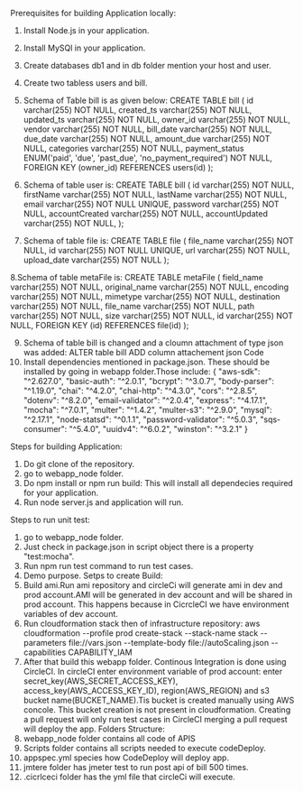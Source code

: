 Prerequisites for building Application locally:
1. Install Node.js in your application.
2. Install MySQl in your application.
3. Create databases db1 and in db folder mention your host and user.
4. Create two tabless users and bill.
5. Schema of Table bill is as given below:
CREATE TABLE bill (
    id varchar(255) NOT NULL,
    created_ts varchar(255) NOT NULL,
    updated_ts varchar(255) NOT NULL,
    owner_id varchar(255) NOT NULL,
    vendor varchar(255) NOT NULL,
    bill_date varchar(255) NOT NULL,
    due_date varchar(255) NOT NULL,
    amount_due varchar(255) NOT NULL,
    categories varchar(255) NOT NULL,
    payment_status ENUM('paid', 'due', 'past_due', 'no_payment_required') NOT NULL,
    FOREIGN KEY (owner_id) REFERENCES users(id)
);
6. Schema of table user is:
CREATE TABLE bill (
    id varchar(255) NOT NULL,
    firstName varchar(255) NOT NULL,
    lastName varchar(255) NOT NULL,
    email varchar(255) NOT NULL UNIQUE,
    password varchar(255) NOT NULL,
    accountCreated varchar(255) NOT NULL,
    accountUpdated varchar(255) NOT NULL,
);

7. Schema of table file is:
CREATE TABLE file (
    file_name varchar(255) NOT NULL,
    id varchar(255) NOT NULL UNIQUE,
    url varchar(255) NOT NULL,
    upload_date varchar(255) NOT NULL
);

8.Schema of table metaFile is:
CREATE TABLE metaFile (
    field_name varchar(255) NOT NULL,
    original_name varchar(255) NOT NULL,
    encoding varchar(255) NOT NULL,
    mimetype varchar(255) NOT NULL,
    destination varchar(255) NOT NULL,
    file_name varchar(255) NOT NULL,
    path varchar(255) NOT NULL,
	size varchar(255) NOT NULL,
    id varchar(255) NOT NULL,
    FOREIGN KEY (id) REFERENCES file(id)
);

9. Schema of table bill is changed and a cloumn attachment of type json was added:
ALTER table bill
ADD column attachement json
Code
10. Install dependencies mentioned in package.json. These should be installed by going in webapp folder.Those include:
{   "aws-sdk": "^2.627.0",
    "basic-auth": "^2.0.1",
    "bcrypt": "^3.0.7",
    "body-parser": "^1.19.0",
    "chai": "^4.2.0",
    "chai-http": "^4.3.0",
    "cors": "^2.8.5",
    "dotenv": "^8.2.0",
    "email-validator": "^2.0.4",
    "express": "^4.17.1",
    "mocha": "^7.0.1",
    "multer": "^1.4.2",
    "multer-s3": "^2.9.0",
    "mysql": "^2.17.1",
    "node-statsd": "^0.1.1",
    "password-validator": "^5.0.3",
    "sqs-consumer": "^5.4.0",
    "uuidv4": "^6.0.2",
    "winston": "^3.2.1"
}

Steps for building Application:
1. Do git clone of the repository.
2. go to webapp_node folder.
3. Do npm install or npm run build: This will install all dependecies required for your application.
4. Run node server.js and application will run.

Steps to run unit test:
1. go to webapp_node folder.
2. Just check in package.json in script object there is a property "test:mocha".
3. Run npm run test command to run test cases.
4. Demo purpose.
Setps to create Build:
1. Build ami.Run ami repository and circleCi will generate ami in dev and prod account.AMI will be generated in dev account and will be shared in prod account. This happens because in CicrcleCI we have environment variables of dev account.
2. Run cloudformation stack then of infrastructure repository: 
aws cloudformation --profile prod create-stack   --stack-name stack   --parameters file://vars.json  --template-body file://autoScaling.json --capabilities CAPABILITY_IAM
3. After that build this webapp folder. 
Continous Integration is done using CircleCI. 
In circleCI enter environment variable of prod account: enter secret_key(AWS_SECRET_ACCESS_KEY), access_key(AWS_ACCESS_KEY_ID), region(AWS_REGION) and s3 bucket name(BUCKET_NAME).Tis bucket is created manually using AWS concole. This bucket creation is not present in cloudformation.
Creating a pull request will only run test cases in CircleCI
merging a pull request will deploy the app.
Folders Structure:
1. webapp_node folder contains all code of APIS
2. Scripts folder contains all scripts needed to execute codeDeploy.
3. appspec.yml species how CodeDeploy will deploy app.
4. jmtere folder has jmeter test to run post api of bill 500 times.
5. .cicrlceci folder has the yml file that circleCi will execute.